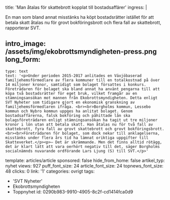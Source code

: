 title: 'Man åtalas för skattebrott kopplat till bostadsaffärer'
ingress: |
  <p>En man som bland annat misstänks ha köpt bostadsrätter istället för att betala skatt åtalas nu för grovt bokföringsbrott och flera fall av skattebrott, rapporterar SVT.
  </p>
  
intro_image: /assets/img/ekobrottsmyndigheten-press.png
long_form:
  -
    type: text
    text: '<p>Under perioden 2015-2017 anlitades en Växjöbaserad familjehemsförmedlare av flera kommuner till en totalkostnad på över 14 miljoner kronor, samtidigt som bolaget försattes i konkurs. Företrädaren för bolaget ska bland annat ha använt pengarna till att köpa två bostadsrätter för eget bruk, vilket framgår av en stämningsansökan mot mannen från Ekobrottsmyndigheten. Detta enligt SVT Nyheter som tidigare gjort en ekonomisk granskning av familjehemsförmedlaren ifråga. <br><br>Borgholms kommun, Lessebo kommun och Nybro kommun uppges ha anlitat bolaget. Genom bostadsaffärerna, falsk bokföring och påhittade lån ska bolagsföreträdaren enligt stämningsansökan ha tagit ut tre miljoner kronor i lön utan att betala skatt. Han åtalas nu för två fall av skattebrott, fyra fall av grovt skattebrott och grovt bokföringsbrott. <br><br>Företrädaren för bolaget, som dock nekar till anklagelserna, misstänks under flera års tid ha lämnat oriktiga uppgifter till Skatteverket.</p><p>– Det är skrämmande. Men det finns alltid rötägg, det är klart lätt att vara oerhört negativ till det, säger Borgholms socialnämnds nuvarande ordförande Lars Ljung (S) till SVT.</p>'
template: articles/article
sponsored: false
hide_from_home: false
artikel_typ: nyhet
views: 927
puff_font_size: 24
article_font_size: 24
topnews_font_size: 48
clicks: 0
link: '1'
categories: ovrigt
tags:
  - 'SVT Nyheter'
  - Ekobrottsmyndigheten
  - Toppnyhet
id: 0290b983-9910-4905-8c2f-cd1414fca0d9
